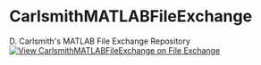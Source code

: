 # CarlsmithMATLABFileExchange
D. Carlsmith's MATLAB File Exchange Repository
[![View CarlsmithMATLABFileExchange on File Exchange](https://www.mathworks.com/matlabcentral/images/matlab-file-exchange.svg)](https://www.mathworks.com/matlabcentral/fileexchange/123635-carlsmithmatlabfileexchange)
